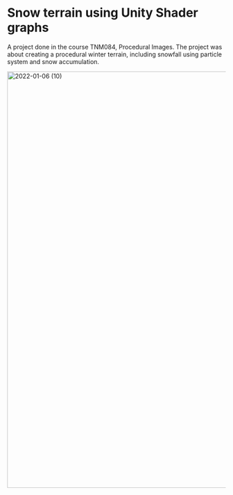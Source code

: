 # Snow terrain using Unity Shader graphs
A project done in the course TNM084, Procedural Images. The project was about creating a procedural winter terrain, including snowfall using particle system and snow accumulation.

<img width="957" alt="2022-01-06 (10)" src="https://user-images.githubusercontent.com/38458159/148794285-e7bc2966-8f8b-47dc-b29f-220d4c7f7d87.png">
